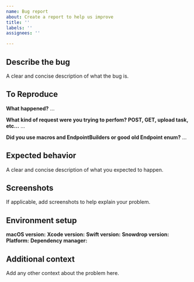 ```yaml
---
name: Bug report
about: Create a report to help us improve
title: ''
labels: ''
assignees: ''

---
```


## Describe the bug
A clear and concise description of what the bug is.

## To Reproduce
**What happened?**
...

**What kind of request were you trying to perfom? POST, GET, upload task, etc...**
...

**Did you use macros and EndpointBuilders or good old Endpoint enum?**
...

## Expected behavior
A clear and concise description of what you expected to happen.

## Screenshots
If applicable, add screenshots to help explain your problem.

## Environment setup
**macOS version:**
**Xcode version:**
**Swift version:**
**Snowdrop version:**
**Platform:**
**Dependency manager:**

## Additional context
Add any other context about the problem here.
